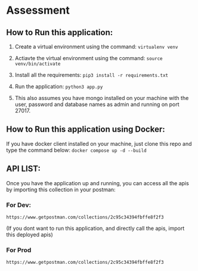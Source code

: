 # Assessment

## How to Run this application:

1. Create a virtual environment using the command: 
    ```virtualenv venv```
   
2. Actiavte the virtual environment using the command: 
    ```source venv/bin/activate```

3. Install all the requirements: 
    ```pip3 install -r requirements.txt```
   
4. Run the application:
    ```python3 app.py```
   
5. This also assumes you have mongo installed on your machine with the user, password and database names as admin and running on port 27017.


## How to Run this application using Docker:

If you have docker client installed on your machine, just clone this repo and type the command below:
```docker compose up -d --build```
   
## API LIST:

Once you have the application up and running, you can access all the apis by importing this collection in your postman:
### For Dev:

```https://www.getpostman.com/collections/2c95c34394fbffe8f2f3```


(If you dont want to run this application, and directly call the apis, import this deployed apis)
### For Prod
```https://www.getpostman.com/collections/2c95c34394fbffe8f2f3```
